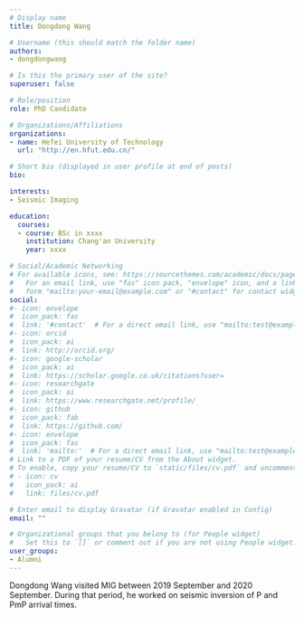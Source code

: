 ```yaml
---
# Display name
title: Dongdong Wang

# Username (this should match the folder name)
authors:
- dongdongwang

# Is this the primary user of the site?
superuser: false

# Role/position
role: PhD Candidate

# Organizations/Affiliations
organizations:
- name: Hefei University of Technology
  url: "http://en.hfut.edu.cn/"

# Short bio (displayed in user profile at end of posts)
bio:

interests:
- Seismic Imaging

education:
  courses:
  - course: BSc in xxxx
    institution: Chang'an University
    year: xxxx

# Social/Academic Networking
# For available icons, see: https://sourcethemes.com/academic/docs/page-builder/#icons
#   For an email link, use "fas" icon pack, "envelope" icon, and a link in the
#   form "mailto:your-email@example.com" or "#contact" for contact widget.
social:
#- icon: envelope
#  icon_pack: fas
#  link: '#contact'  # For a direct email link, use "mailto:test@example.org".
#- icon: orcid
#  icon_pack: ai
#  link: http://orcid.org/
#- icon: google-scholar
#  icon_pack: ai
#  link: https://scholar.google.co.uk/citations?user=
#- icon: researchgate
#  icon_pack: ai
#  link: https://www.researchgate.net/profile/
#- icon: github
#  icon_pack: fab
#  link: https://github.com/
#- icon: envelope
#  icon_pack: fas
#  link: 'mailto:'  # For a direct email link, use "mailto:test@example.org".
# Link to a PDF of your resume/CV from the About widget.
# To enable, copy your resume/CV to `static/files/cv.pdf` and uncomment the lines below.
# - icon: cv
#   icon_pack: ai
#   link: files/cv.pdf

# Enter email to display Gravatar (if Gravatar enabled in Config)
email: ""

# Organizational groups that you belong to (for People widget)
#   Set this to `[]` or comment out if you are not using People widget.
user_groups:
- Alumni
---
```


Dongdong Wang visited MIG between 2019 September and 2020 September. During that period, he worked on seismic inversion of P and PmP arrival times.
